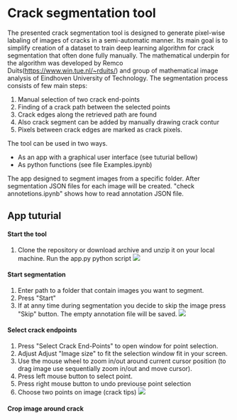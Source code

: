 # Crack segmentation tool

The presented crack segmentation tool is designed to generate pixel-wise labaling of images of cracks in a semi-automatic manner. Its main goal is to simplify creation of a dataset to train deep learning algorithm for crack segmentation that often done fully manually. The mathematical underpin for the algorithm was developed by Remco Duits(https://www.win.tue.nl/~rduits/) and group of mathematical image analysis of Eindhoven University of Technology.
The segmentation process consists of few main steps:
1. Manual selection of two crack end-points
2. Finding of a crack path between the selected points
3. Crack edges along the retrieved path are found
4. Also crack segment can be added by manually drawing crack contur
5. Pixels between crack edges are marked as crack pixels.

The tool can be used in two ways. 
 - As an app with a graphical user interface (see tuturial bellow)
 - As python functions (see file Examples.ipynb)

The app designed to segment images from a specific folder. After segmentation JSON files for each image will be created. "check annotetions.ipynb" shows how to read annotation JSON file.

## App tuturial

#### Start the tool
1. Clone the repository or download archive and unzip it on your local machine. Run the app.py python script
![](https://github.com/akomp22/crack-segmentation-tool/blob/main/video/Recording%202023-02-14%20at%2012.20.46.gif)

#### Start segmentation
1. Enter path to a folder that contain images you want to segment. 
2. Press "Start"
3. If at anny time during segmentation you decide to skip the image press "Skip" button. The empty annotation file will be saved.
![](https://github.com/akomp22/crack-segmentation-tool/blob/main/video/Recording%202023-02-14%20at%2013.11.57.gif)

#### Select crack endpoints
1. Press "Select Crack End-Points" to open window for point selection. 
2. Adjust Adjust "Image size" to fit the selection window fit in your screen. 
3. Use the mouse wheel to zoom in/out around current cursor position (to drag image use sequentially zoom in/out and move cursor).
4. Press left mouse button to select point.
5. Press right mouse button to undo previouse point selection
6. Choose two points on image (crack tips)
![](https://github.com/akomp22/crack-segmentation-tool/blob/main/video/Recording%202023-02-14%20at%2013.36.56.gif)

#### Crop image around crack



